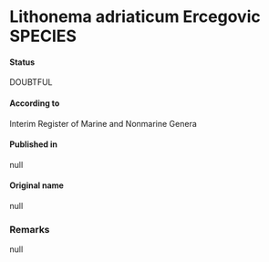 # Lithonema adriaticum Ercegovic SPECIES

#### Status
DOUBTFUL

#### According to
Interim Register of Marine and Nonmarine Genera

#### Published in
null

#### Original name
null

### Remarks
null